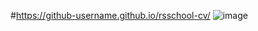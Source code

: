 #https://github-username.github.io/rsschool-cv/
![image](https://user-images.githubusercontent.com/64409652/127475518-ad51c6dd-a515-4456-b3c5-3032c582d23f.png)
